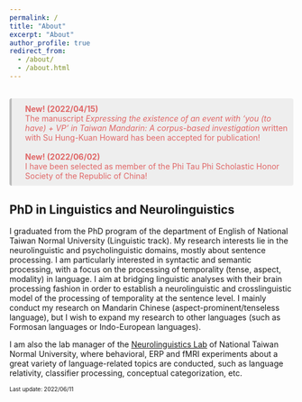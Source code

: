 ```yaml
---
permalink: /
title: "About"
excerpt: "About"
author_profile: true
redirect_from: 
  - /about/
  - /about.html
---
```


<br>
<div style='background-color:#eeeeee; color: #e06666; border-left: solid #bcbcbc 4px; border-radius: 4px; padding:0.7em;'>
<div style='margin-left:1em;'><b>New! (2022/04/15)</b><br>The manuscript <i>Expressing the existence of an event with ‘you (to have) + VP’ in Taiwan Mandarin: A corpus-based investigation</i> written with Su Hung-Kuan Howard has been accepted for publication!
</div>
<br>
<div style='margin-left:1em;'><b>New! (2022/06/02)</b><br>I have been selected as member of the Phi Tau Phi Scholastic Honor Society of the Republic of China!
</div>
</div>

## PhD in Linguistics and Neurolinguistics

I graduated from the PhD program of the department of English of National Taiwan Normal University (Linguistic track). My research interests lie in the neurolinguistic and psycholinguistic domains, mostly about sentence processing. I am particularly interested in syntactic and semantic processing, with a focus on the processing of temporality (tense, aspect, modality) in language. I aim at bridging linguistic analyses with their brain processing fashion in order to establish a neurolinguistic and crosslinguistic model of the processing of temporality at the sentence level. I mainly conduct my research on Mandarin Chinese (aspect-prominent/tenseless language), but I wish to expand my research to other languages (such as Formosan languages or Indo-European languages). 

I am also the lab manager of the [Neurolinguistics Lab](https://neurolinguisticslabntnu.wordpress.com/) of National Taiwan Normal University, where behavioral, ERP and fMRI experiments about a great variety of language-related topics are conducted, such as language relativity, classifier processing, conceptual categorization, etc.

<font size="1">Last update: 2022/06/11</font>
